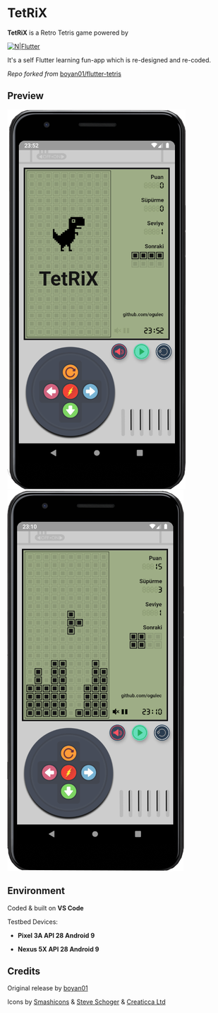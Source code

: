 # TetRiX

**TetRiX** is a Retro Tetris game powered by 

[![N|Flutter](https://lh3.googleusercontent.com/proxy/4Xef-VnRCmFi95lT_r5wKcWhpRhvCNrRFBTiAoXd2xkogIpRCR5XlDDYamATHBwR-fe5I5DzQpqVJATKAuM67rd-DYw-8F5dtS8GzxLh9TPsmcvozmV0EuXFkZg2YYPfUsw)](https://flutter.dev/)

It's a self Flutter learning fun-app which is re-designed and re-coded.

*Repo forked from* [boyan01/flutter-tetris](https://github.com/boyan01/flutter-tetris)



## **Preview**

![preview](./preview/screen1.png)![preview](./preview/screen2.png)



## **Environment**

Coded & built on **VS Code**

Testbed Devices:

* **Pixel 3A API 28 Android 9**

* **Nexus 5X API 28 Android 9**



## **Credits**

Original release by [boyan01](https://github.com/boyan01)

Icons by [Smashicons](https://www.iconfinder.com/olivetty) & [Steve Schoger](https://www.iconfinder.com/iconsets/circle-icons-1) & [Creaticca Ltd](https://www.iconfinder.com/bendavis)
